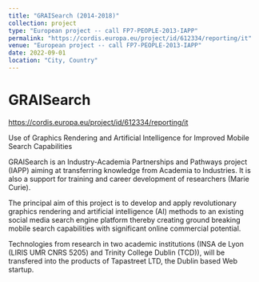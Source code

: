 ```yaml
---
title: "GRAISearch (2014-2018)"
collection: project
type: "European project -- call FP7-PEOPLE-2013-IAPP"
permalink: "https://cordis.europa.eu/project/id/612334/reporting/it"
venue: "European project -- call FP7-PEOPLE-2013-IAPP"
date: 2022-09-01
location: "City, Country"
---
```


GRAISearch
=====
https://cordis.europa.eu/project/id/612334/reporting/it

Use of Graphics Rendering and Artificial Intelligence for Improved Mobile Search Capabilities

GRAISearch is an Industry-Academia Partnerships and Pathways project (IAPP) aiming at transferring knowledge from Academia to Industries. It is also a support for training and career development of researchers (Marie Curie).

The principal aim of this project is to develop and apply revolutionary graphics rendering and artificial intelligence (AI) methods to an existing social media search engine platform thereby creating ground breaking mobile search capabilities with significant online commercial potential.

Technologies from research in two academic institutions (INSA de Lyon (LIRIS UMR CNRS 5205) and Trinity College Dublin (TCD)), will be transfered into the products of Tapastreet LTD, the Dublin based Web startup. 



